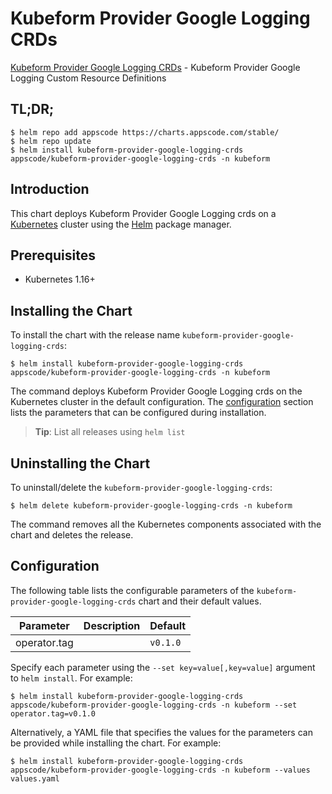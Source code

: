 # Kubeform Provider Google Logging CRDs

[Kubeform Provider Google Logging CRDs](https://github.com/kubeform) - Kubeform Provider Google Logging Custom Resource Definitions

## TL;DR;

```console
$ helm repo add appscode https://charts.appscode.com/stable/
$ helm repo update
$ helm install kubeform-provider-google-logging-crds appscode/kubeform-provider-google-logging-crds -n kubeform
```

## Introduction

This chart deploys Kubeform Provider Google Logging crds on a [Kubernetes](http://kubernetes.io) cluster using the [Helm](https://helm.sh) package manager.

## Prerequisites

- Kubernetes 1.16+

## Installing the Chart

To install the chart with the release name `kubeform-provider-google-logging-crds`:

```console
$ helm install kubeform-provider-google-logging-crds appscode/kubeform-provider-google-logging-crds -n kubeform
```

The command deploys Kubeform Provider Google Logging crds on the Kubernetes cluster in the default configuration. The [configuration](#configuration) section lists the parameters that can be configured during installation.

> **Tip**: List all releases using `helm list`

## Uninstalling the Chart

To uninstall/delete the `kubeform-provider-google-logging-crds`:

```console
$ helm delete kubeform-provider-google-logging-crds -n kubeform
```

The command removes all the Kubernetes components associated with the chart and deletes the release.

## Configuration

The following table lists the configurable parameters of the `kubeform-provider-google-logging-crds` chart and their default values.

|  Parameter   | Description | Default  |
|--------------|-------------|----------|
| operator.tag |             | `v0.1.0` |


Specify each parameter using the `--set key=value[,key=value]` argument to `helm install`. For example:

```console
$ helm install kubeform-provider-google-logging-crds appscode/kubeform-provider-google-logging-crds -n kubeform --set operator.tag=v0.1.0
```

Alternatively, a YAML file that specifies the values for the parameters can be provided while
installing the chart. For example:

```console
$ helm install kubeform-provider-google-logging-crds appscode/kubeform-provider-google-logging-crds -n kubeform --values values.yaml
```
